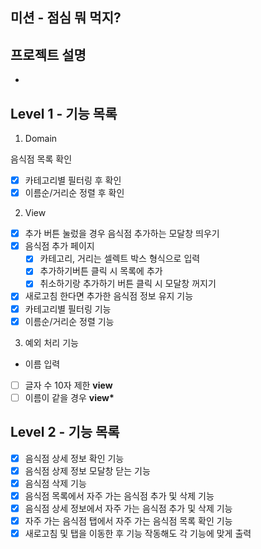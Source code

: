 ## 미션 - 점심 뭐 먹지?

## 프로젝트 설명

-

## Level 1 - 기능 목록

1.  Domain

음식점 목록 확인

- [x] 카테고리별 필터링 후 확인
- [x] 이름순/거리순 정렬 후 확인

2. View

- [x] 추가 버튼 눌렀을 경우 음식점 추가하는 모달창 띄우기
- [x] 음식점 추가 페이지
  - [x] 카테고리, 거리는 셀렉트 박스 형식으로 입력
  - [x] 추가하기버튼 클릭 시 목록에 추가
  - [x] 취소하기랑 추가하기 버튼 클릭 시 모달창 꺼지기
- [x] 새로고침 한다면 추가한 음식점 정보 유지 기능
- [x] 카테고리별 필터링 기능
- [x] 이름순/거리순 정렬 기능

3.  예외 처리 기능

- 이름 입력
- [ ] 글자 수 10자 제한 **view**
- [ ] 이름이 같을 경우 **view\***

## Level 2 - 기능 목록

- [x] 음식점 상세 정보 확인 기능
- [x] 음식점 상제 정보 모달창 닫는 기능
- [x] 음식점 삭제 기능
- [x] 음식점 목록에서 자주 가는 음식점 추가 및 삭제 기능
- [x] 음식점 상세 정보에서 자주 가는 음식점 추가 및 삭제 기능
- [x] 자주 가는 음식점 탭에서 자주 가는 음식점 목록 확인 기능
- [x] 새로고침 및 탭을 이동한 후 기능 작동해도 각 기능에 맞게 출력
